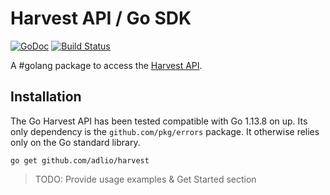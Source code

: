 Harvest API / Go SDK
==============

[![GoDoc](https://godoc.org/github.com/sergeykuzmich/harvest?status.svg)](http://godoc.org/github.com/sergeykuzmich/harvest)
[![Build Status](https://travis-ci.org/sergeykuzmich/harvest.svg)](https://travis-ci.org/sergeykuzmich/harvest)

A #golang package to access the [Harvest API](https://help.getharvest.com/api-v2/).


## Installation

The Go Harvest API has been tested compatible with Go 1.13.8 on up. Its only dependency is
the `github.com/pkg/errors` package. It otherwise relies only on the Go standard library.

```
go get github.com/adlio/harvest
```

> TODO: Provide usage examples & Get Started section
